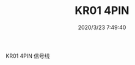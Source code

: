 ﻿---
layout: post 
title: KR01 4PIN
tags: M4P
categories: wire-harness
overview: 
series: 
part_number: KR01
thumb_img: static/202003/266-thumb-20200323155132.jpg
small_img: static/202003/266-20200323155132.jpg
date: 2020/3/23 7:49:40
---


KR01 4PIN 信号线

